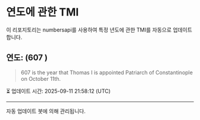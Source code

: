 
# 연도에 관한 TMI

이 리포지토리는 numbersapi를 사용하여 특정 년도에 관한 TMI를 자동으로 업데이트합니다.

## 연도: (607 )
> 607 is the year that Thomas I is appointed Patriarch of Constantinople on October 11th.

⏳ 업데이트 시간: 2025-09-11 21:58:12 (UTC)

---
자동 업데이트 봇에 의해 관리됩니다.
